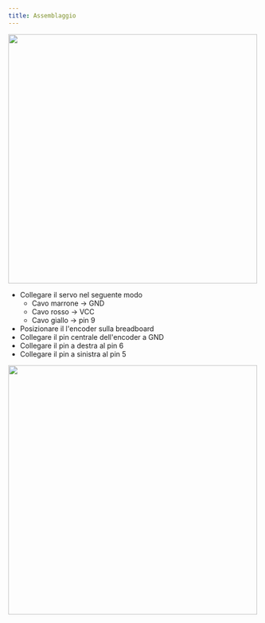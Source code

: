 ```yaml
---
title: Assemblaggio
---
```


<img src="./images/servo_encoder.png" alt="" style="width: 500px;"/>

  * Collegare il servo nel seguente modo
     * Cavo marrone -> GND
     * Cavo rosso -> VCC
     * Cavo giallo -> pin 9
  * Posizionare il l'encoder sulla breadboard
  * Collegare il pin centrale dell'encoder a GND
  * Collegare il pin a destra al pin 6
  * Collegare il pin a sinistra al pin 5

<img src="./images/1.jpg" alt="" style="width: 500px;"/>